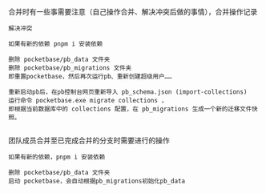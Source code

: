 合并时有一些事需要注意（自己操作合并、解决冲突后做的事情），合并操作记录
```
解决冲突

如果有新的依赖 pnpm i 安装依赖

删除 pocketbase/pb_data 文件夹
删除 pocketbase/pb_migrations 文件夹
即重置pocketbase，然后再次运行pb、重新创建超级用户……

重新启动pb后，在pb控制台网页重新导入 pb_schema.json (import-collections)
运行命令 pocketbase.exe migrate collections ，
即根据当前数据库中的 collections 配置，在 pb_migrations 生成一个新的迁移文件快照。


```

团队成员合并至已完成合并的分支时需要进行的操作
```
如果有新的依赖，pnpm i 安装依赖

删除 pocketbase/pb_data 文件夹
启动 pocketbase，会自动根据pb_migrations初始化pb_data
```